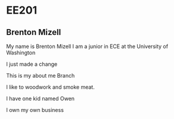 # EE201
## Brenton Mizell

My name is Brenton Mizell
I am a junior in ECE at the University of Washington

I just made a change

This is my about me Branch

I like to woodwork and smoke meat.

I have one kid named Owen

I own my own business